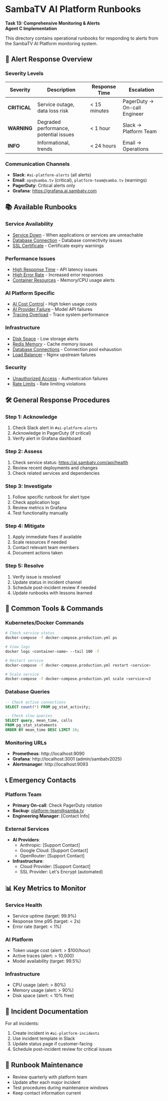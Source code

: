 # SambaTV AI Platform Runbooks
**Task 13: Comprehensive Monitoring & Alerts**  
**Agent C Implementation**

This directory contains operational runbooks for responding to alerts from the SambaTV AI Platform monitoring system.

## 🚨 Alert Response Overview

### Severity Levels

| Severity | Description | Response Time | Escalation |
|----------|-------------|---------------|------------|
| **CRITICAL** | Service outage, data loss risk | < 15 minutes | PagerDuty → On-call Engineer |
| **WARNING** | Degraded performance, potential issues | < 1 hour | Slack → Platform Team |
| **INFO** | Informational, trends | < 24 hours | Email → Operations |

### Communication Channels

- **Slack**: `#ai-platform-alerts` (all alerts)
- **Email**: `ops@samba.tv` (critical), `platform-team@samba.tv` (warnings)
- **PagerDuty**: Critical alerts only
- **Grafana**: https://grafana.ai.sambatv.com

## 📚 Available Runbooks

### Service Availability
- [Service Down](./service-down.md) - When applications or services are unreachable
- [Database Connection](./database-connection.md) - Database connectivity issues
- [SSL Certificate](./ssl-renewal.md) - Certificate expiry warnings

### Performance Issues
- [High Response Time](./high-response-time.md) - API latency issues
- [High Error Rate](./high-error-rate.md) - Increased error responses
- [Container Resources](./container-memory.md) - Memory/CPU usage alerts

### AI Platform Specific
- [AI Cost Control](./ai-cost-control.md) - High token usage costs
- [AI Provider Failure](./ai-provider-failure.md) - Model API failures
- [Tracing Overload](./tracing-overload.md) - Trace system performance

### Infrastructure
- [Disk Space](./disk-space.md) - Low storage alerts
- [Redis Memory](./redis-memory.md) - Cache memory issues
- [Database Connections](./db-connections.md) - Connection pool exhaustion
- [Load Balancer](./nginx-upstream.md) - Nginx upstream failures

### Security
- [Unauthorized Access](./unauthorized-access.md) - Authentication failures
- [Rate Limits](./rate-limits.md) - Rate limiting violations

## 🛠️ General Response Procedures

### Step 1: Acknowledge
1. Check Slack alert in `#ai-platform-alerts`
2. Acknowledge in PagerDuty (if critical)
3. Verify alert in Grafana dashboard

### Step 2: Assess
1. Check service status: https://ai.sambatv.com/api/health
2. Review recent deployments and changes
3. Check related services and dependencies

### Step 3: Investigate
1. Follow specific runbook for alert type
2. Check application logs
3. Review metrics in Grafana
4. Test functionality manually

### Step 4: Mitigate
1. Apply immediate fixes if available
2. Scale resources if needed
3. Contact relevant team members
4. Document actions taken

### Step 5: Resolve
1. Verify issue is resolved
2. Update status in incident channel
3. Schedule post-incident review if needed
4. Update runbooks with lessons learned

## 🔧 Common Tools & Commands

### Kubernetes/Docker Commands
```bash
# Check service status
docker-compose -f docker-compose.production.yml ps

# View logs
docker logs <container-name> --tail 100 -f

# Restart service
docker-compose -f docker-compose.production.yml restart <service>

# Scale service
docker-compose -f docker-compose.production.yml scale <service>=3
```

### Database Queries
```sql
-- Check active connections
SELECT count(*) FROM pg_stat_activity;

-- Check slow queries
SELECT query, mean_time, calls 
FROM pg_stat_statements 
ORDER BY mean_time DESC LIMIT 10;
```

### Monitoring URLs
- **Prometheus**: http://localhost:9090
- **Grafana**: http://localhost:3001 (admin/sambatv2025)
- **Alertmanager**: http://localhost:9093

## 📞 Emergency Contacts

### Platform Team
- **Primary On-call**: Check PagerDuty rotation
- **Backup**: platform-team@samba.tv
- **Engineering Manager**: [Contact Info]

### External Services
- **AI Providers**: 
  - Anthropic: [Support Contact]
  - Google Cloud: [Support Contact]
  - OpenRouter: [Support Contact]
- **Infrastructure**: 
  - Cloud Provider: [Support Contact]
  - SSL Provider: Let's Encrypt (automated)

## 📊 Key Metrics to Monitor

### Service Health
- Service uptime (target: 99.9%)
- Response time p95 (target: < 2s)
- Error rate (target: < 1%)

### AI Platform
- Token usage cost (alert: > $100/hour)
- Active traces (alert: > 10,000)
- Model availability (target: 99.5%)

### Infrastructure
- CPU usage (alert: > 80%)
- Memory usage (alert: > 90%)
- Disk space (alert: < 10% free)

## 📝 Incident Documentation

For all incidents:
1. Create incident in `#ai-platform-incidents`
2. Use incident template in Slack
3. Update status page if customer-facing
4. Schedule post-incident review for critical issues

## 🔄 Runbook Maintenance

- Review quarterly with platform team
- Update after each major incident
- Test procedures during maintenance windows
- Keep contact information current